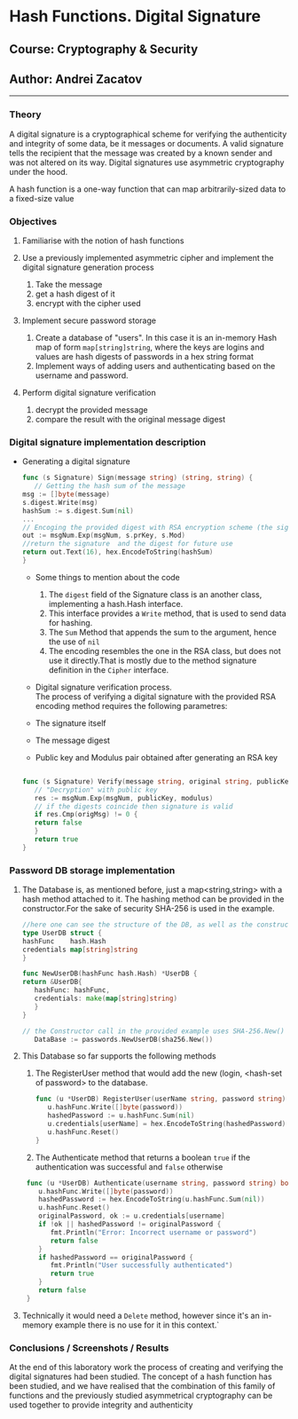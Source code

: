 # Hash Functions. Digital Signature

## Course: Cryptography & Security

## Author:  Andrei Zacatov

----

### Theory

A digital signature is a cryptographical scheme for verifying the authenticity and integrity of some data, be it messages or documents.
A valid signature tells the recipient that the message was created by a known sender and was not altered on its way.
Digital signatures use asymmetric cryptography under the hood.

A hash function is a one-way function that can map arbitrarily-sized data to a fixed-size value

### Objectives

1. Familiarise with the notion of hash functions
2. Use a previously implemented asymmetric cipher and implement the digital signature generation process
   1. Take the message
   2. get a hash digest of it
   3. encrypt with the cipher used

3. Implement secure password storage
   1. Create a database of "users". In this case it is an in-memory Hash map of form `map[string]string`, where the keys are logins and values are hash digests of passwords in a hex string format
   2. Implement ways of adding users and authenticating based on the username and password.

4. Perform digital signature verification
   1. decrypt the provided message
   2. compare the result with the original message digest

### Digital signature implementation description

* Generating a digital signature  

   ```go
   func (s Signature) Sign(message string) (string, string) {
      // Getting the hash sum of the message
   msg := []byte(message)
   s.digest.Write(msg)
   hashSum := s.digest.Sum(nil)
   ...
   // Encoging the provided digest with RSA encryption scheme (the signature itself)
   out := msgNum.Exp(msgNum, s.prKey, s.Mod)
   //return the signature  and the digest for future use
   return out.Text(16), hex.EncodeToString(hashSum)
   }
   ```

  * Some things to mention about the code
      1. The `digest` field of the Signature class is an another class, implementing a hash.Hash interface.
      2. This interface provides a `Write` method, that is used to send data for hashing.
      3. The `Sum` Method that appends the sum to the argument, hence the use of `nil`
      4. The encoding resembles the one in the RSA class, but does not use it directly.That is mostly due to the  method signature definition in the `Cipher` interface.

  * Digital signature verification process.  
   The process of verifying a digital signature with the provided RSA encoding method requires the following parametres:
  * The signature itself
  * The message digest
  * Public key and Modulus pair obtained after generating an RSA key

   ```go

   func (s Signature) Verify(message string, original string, publicKey *big.Int, modulus*big.Int) bool {
      // "Decryption" with public key
      res := msgNum.Exp(msgNum, publicKey, modulus)
      // if the digests coincide then signature is valid
      if res.Cmp(origMsg) != 0 {
      return false
      }
      return true
   }

   ```

### Password DB storage implementation

1. The Database is, as mentioned before, just a map\<string,string> with a hash method attached to it. The hashing method can be provided in the constructor.For the sake of security SHA-256 is used in the example.

   ```go
   //here one can see the structure of the DB, as well as the constructor
   type UserDB struct {
   hashFunc    hash.Hash
   credentials map[string]string
   }

   func NewUserDB(hashFunc hash.Hash) *UserDB {
   return &UserDB{
      hashFunc: hashFunc, 
      credentials: make(map[string]string)
      }
   }

   // the Constructor call in the provided example uses SHA-256.New() as the hash-function
      DataBase := passwords.NewUserDB(sha256.New())

   ```

2. This Database so far supports the following methods
   1. The RegisterUser method that would add the new (login, \<hash-set of password> to the database.

      ```go
      func (u *UserDB) RegisterUser(userName string, password string) {
         u.hashFunc.Write([]byte(password))
         hashedPassword := u.hashFunc.Sum(nil)
         u.credentials[userName] = hex.EncodeToString(hashedPassword)
         u.hashFunc.Reset()
      }
      ```

   2. The Authenticate method that returns a boolean `true` if the authentication was successful and `false` otherwise

     ```go
      func (u *UserDB) Authenticate(username string, password string) bool {
         u.hashFunc.Write([]byte(password))
         hashedPassword := hex.EncodeToString(u.hashFunc.Sum(nil))
         u.hashFunc.Reset()
         originalPassword, ok := u.credentials[username]
         if !ok || hashedPassword != originalPassword {
            fmt.Println("Error: Incorrect username or password")
            return false
         }
         if hashedPassword == originalPassword {
            fmt.Println("User successfully authenticated")
            return true
         }
         return false
      }

     ```

3. Technically it would need a `Delete` method, however since it's an in-memory example there is no use for it in this context.`

### Conclusions / Screenshots / Results

At the end of this laboratory work the process of creating and verifying the digital signatures had been studied.
The concept of a hash function has been studied, and we have realised that the combination of this family of functions and the previously studied asymmetrical cryptography can be used together to provide integrity and authenticity
